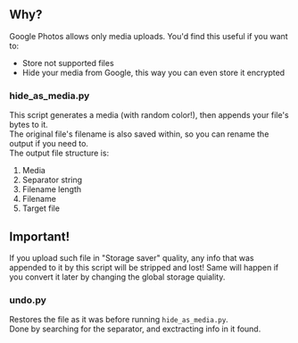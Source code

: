 ## Why?
Google Photos allows only media uploads.
You'd find this useful if you want to:
* Store not supported files
* Hide your media from Google, this way you can even store it encrypted

### hide_as_media.py
This script generates a media (with random color!), then appends your file's bytes to it.  
The original file's filename is also saved within, so you can rename the output if you need to.  
The output file structure is:
  1. Media
  2. Separator string
  3. Filename length
  4. Filename
  5. Target file

## Important!
If you upload such file in "Storage saver" quality, any info that was appended to it by this script will be stripped and lost!
Same will happen if you convert it later by changing the global storage quiality.

### undo.py
Restores the file as it was before running `hide_as_media.py`.  
Done by searching for the separator, and exctracting info in it found.
